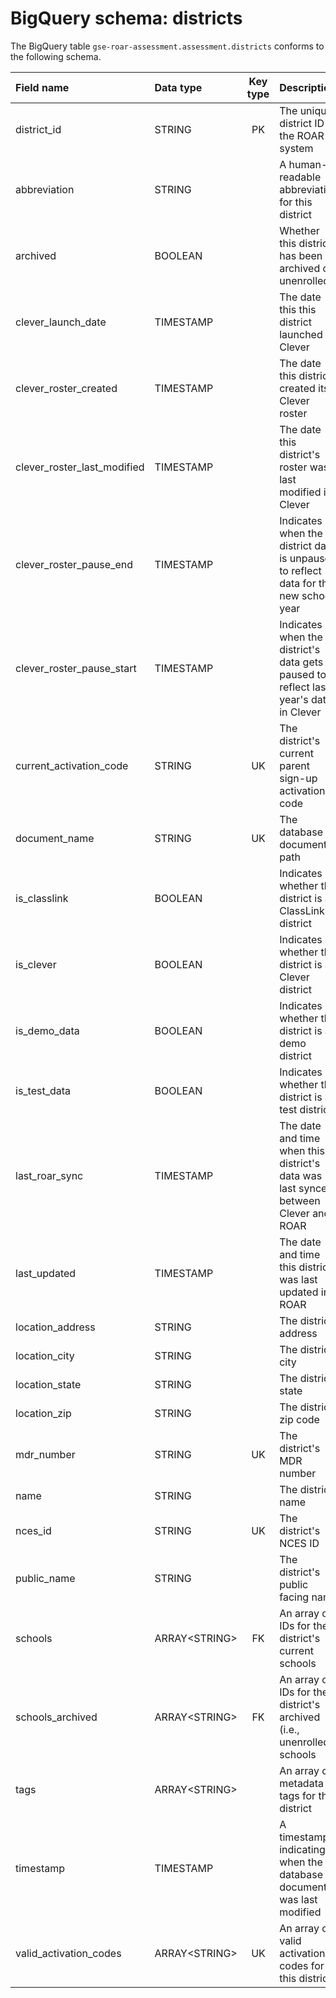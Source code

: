 # BigQuery schema: districts

The BigQuery table `gse-roar-assessment.assessment.districts` conforms to the following schema.

| Field name                  | Data type      | Key type | Description                                                                          |
| :-------------------------- | :------------- | :------: | :----------------------------------------------------------------------------------- |
| district_id                 | STRING         |    PK    | The unique district ID in the ROAR system                                            |
| abbreviation                | STRING         |          | A human-readable abbreviation for this district                                      |
| archived                    | BOOLEAN        |          | Whether this district has been archived or unenrolled                                |
| clever_launch_date          | TIMESTAMP      |          | The date this this district launched in Clever                                       |
| clever_roster_created       | TIMESTAMP      |          | The date this district created its Clever roster                                     |
| clever_roster_last_modified | TIMESTAMP      |          | The date this district's roster was last modified in Clever                          |
| clever_roster_pause_end     | TIMESTAMP      |          | Indicates when the district data is unpaused to reflect data for the new school year |
| clever_roster_pause_start   | TIMESTAMP      |          | Indicates when the district's data gets paused to reflect last year's data in Clever |
| current_activation_code     | STRING         |    UK    | The district's current parent sign-up activation code                                |
| document_name               | STRING         |    UK    | The database document path                                                           |
| is_classlink                | BOOLEAN        |          | Indicates whether this district is a ClassLink district                              |
| is_clever                   | BOOLEAN        |          | Indicates whether this district is a Clever district                                 |
| is_demo_data                | BOOLEAN        |          | Indicates whether this district is a demo district                                   |
| is_test_data                | BOOLEAN        |          | Indicates whether this district is a test district                                   |
| last_roar_sync              | TIMESTAMP      |          | The date and time when this district's data was last synced between Clever and ROAR  |
| last_updated                | TIMESTAMP      |          | The date and time this district was last updated in ROAR                             |
| location_address            | STRING         |          | The district address                                                                 |
| location_city               | STRING         |          | The district city                                                                    |
| location_state              | STRING         |          | The district state                                                                   |
| location_zip                | STRING         |          | The district zip code                                                                |
| mdr_number                  | STRING         |    UK    | The district's MDR number                                                            |
| name                        | STRING         |          | The district name                                                                    |
| nces_id                     | STRING         |    UK    | The district's NCES ID                                                               |
| public_name                 | STRING         |          | The district's public facing name                                                    |
| schools                     | ARRAY\<STRING> |    FK    | An array of IDs for the district's current schools                                   |
| schools_archived            | ARRAY\<STRING> |    FK    | An array of IDs for the district's archived (i.e., unenrolled) schools               |
| tags                        | ARRAY\<STRING> |          | An array of metadata tags for this district                                          |
| timestamp                   | TIMESTAMP      |          | A timestamp indicating when the database document was last modified                  |
| valid_activation_codes      | ARRAY\<STRING> |    UK    | An array of valid activation codes for this district                                 |
